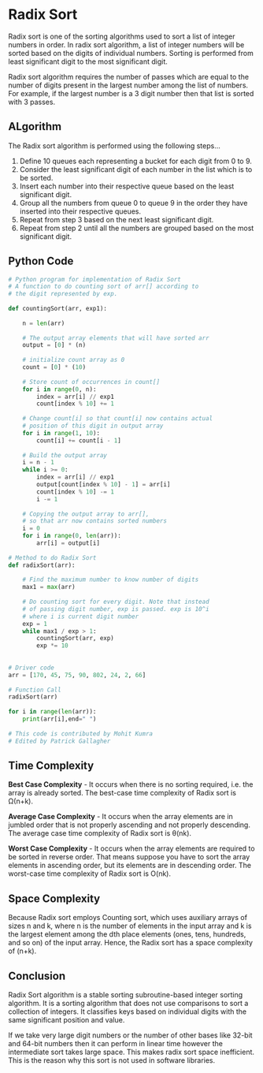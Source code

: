 # Radix Sort
Radix sort is one of the sorting algorithms used to sort a list of integer numbers in order. In radix sort algorithm, a list of integer numbers will be sorted based on the digits of individual numbers. Sorting is performed from least significant digit to the most significant digit.

Radix sort algorithm requires the number of passes which are equal to the number of digits present in the largest number among the list of numbers. For example, if the largest number is a 3 digit number then that list is sorted with 3 passes.

## ALgorithm
The Radix sort algorithm is performed using the following steps...

1. Define 10 queues each representing a bucket for each digit from 0 to 9.
2. Consider the least significant digit of each number in the list which is to be sorted.
3. Insert each number into their respective queue based on the least significant digit.
4. Group all the numbers from queue 0 to queue 9 in the order they have inserted into their respective queues.
5. Repeat from step 3 based on the next least significant digit.
6. Repeat from step 2 until all the numbers are grouped based on the most significant digit.

## Python Code
```python
# Python program for implementation of Radix Sort
# A function to do counting sort of arr[] according to
# the digit represented by exp.
 
def countingSort(arr, exp1):
 
    n = len(arr)
 
    # The output array elements that will have sorted arr
    output = [0] * (n)
 
    # initialize count array as 0
    count = [0] * (10)
 
    # Store count of occurrences in count[]
    for i in range(0, n):
        index = arr[i] // exp1
        count[index % 10] += 1
 
    # Change count[i] so that count[i] now contains actual
    # position of this digit in output array
    for i in range(1, 10):
        count[i] += count[i - 1]
 
    # Build the output array
    i = n - 1
    while i >= 0:
        index = arr[i] // exp1
        output[count[index % 10] - 1] = arr[i]
        count[index % 10] -= 1
        i -= 1
 
    # Copying the output array to arr[],
    # so that arr now contains sorted numbers
    i = 0
    for i in range(0, len(arr)):
        arr[i] = output[i]
 
# Method to do Radix Sort
def radixSort(arr):
 
    # Find the maximum number to know number of digits
    max1 = max(arr)
 
    # Do counting sort for every digit. Note that instead
    # of passing digit number, exp is passed. exp is 10^i
    # where i is current digit number
    exp = 1
    while max1 / exp > 1:
        countingSort(arr, exp)
        exp *= 10
 
 
# Driver code
arr = [170, 45, 75, 90, 802, 24, 2, 66]
 
# Function Call
radixSort(arr)
 
for i in range(len(arr)):
    print(arr[i],end=" ")
 
# This code is contributed by Mohit Kumra
# Edited by Patrick Gallagher
```

## Time Complexity
**Best Case Complexity** - It occurs when there is no sorting required, i.e. the array is already sorted. The best-case time complexity of Radix sort is Ω(n+k).

**Average Case Complexity** - It occurs when the array elements are in jumbled order that is not properly ascending and not properly descending. The average case time complexity of Radix sort is θ(nk).

**Worst Case Complexity** - It occurs when the array elements are required to be sorted in reverse order. That means suppose you have to sort the array elements in ascending order, but its elements are in descending order. The worst-case time complexity of Radix sort is O(nk).

## Space Complexity
Because Radix sort employs Counting sort, which uses auxiliary arrays of sizes n and k, where n is the number of elements in the input array and k is the largest element among the dth place elements (ones, tens, hundreds, and so on) of the input array. Hence, the Radix sort has a space complexity of (n+k).

## Conclusion
Radix Sort algorithm is a stable sorting subroutine-based integer sorting algorithm. It is a sorting algorithm that does not use comparisons to sort a collection of integers. It classifies keys based on individual digits with the same significant position and value.

If we take very large digit numbers or the number of other bases like 32-bit and 64-bit numbers then it can perform in linear time however the intermediate sort takes large space. This makes radix sort space inefficient. This is the reason why this sort is not used in software libraries.
